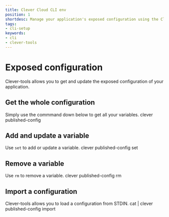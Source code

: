 ```yaml
---
title: Clever Cloud CLI env
position: 1
shortdesc: Manage your application's exposed configuration using the Clever Cloud CLI tool
tags:
- cli-setup
keywords:
- cli
- clever-tools
---
```


# Exposed configuration

Clever-tools allows you to get and update the exposed configuration of your application.

## Get the whole configuration

Simply use the commmand down below to get all your variables.
    clever published-config

## Add and update a variable

Use `set` to add or update a variable.
    clever published-config set <variable-name> <variable-value>

## Remove a variable

Use `rm` to remove a variable.
    clever published-config rm <variable-name>

## Import a configuration

Clever-tools allows you to load a configuration from STDIN.
    cat <configuration> | clever published-config import
